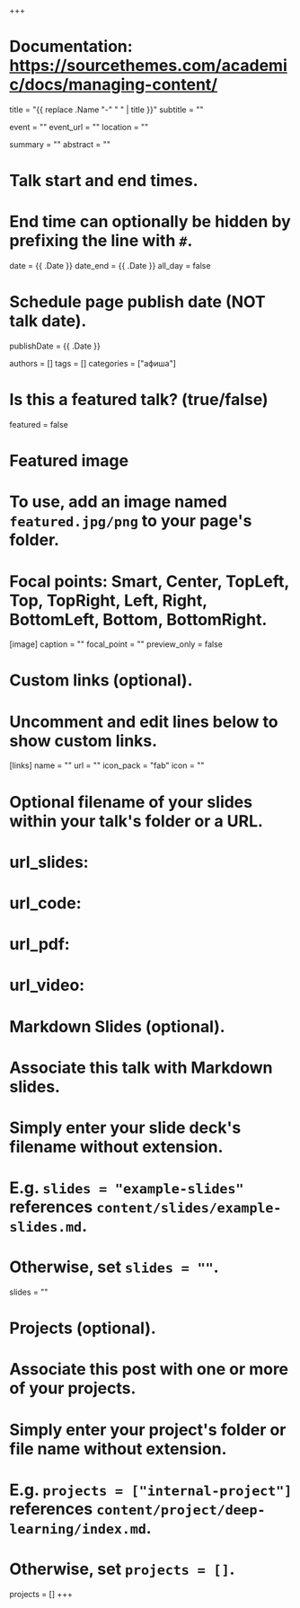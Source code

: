 +++
# Documentation: https://sourcethemes.com/academic/docs/managing-content/

title = "{{ replace .Name "-" " " | title }}"
subtitle = ""

event = ""
event_url = ""
location = ""

summary = ""
abstract = ""

# Talk start and end times.
#   End time can optionally be hidden by prefixing the line with `#`.
date = {{ .Date }}
date_end = {{ .Date }}
all_day = false

# Schedule page publish date (NOT talk date).
publishDate = {{ .Date }}

authors = []
tags = []
categories = ["афиша"]
# Is this a featured talk? (true/false)
featured = false

# Featured image
# To use, add an image named `featured.jpg/png` to your page's folder. 
# Focal points: Smart, Center, TopLeft, Top, TopRight, Left, Right, BottomLeft, Bottom, BottomRight.
[image]
  caption = ""
  focal_point = ""
  preview_only = false

# Custom links (optional).
#   Uncomment and edit lines below to show custom links.
[links]
   name = ""
   url = ""
   icon_pack = "fab"
   icon = ""

# Optional filename of your slides within your talk's folder or a URL.
# url_slides:

# url_code:
# url_pdf:
# url_video:

# Markdown Slides (optional).
#   Associate this talk with Markdown slides.
#   Simply enter your slide deck's filename without extension.
#   E.g. `slides = "example-slides"` references `content/slides/example-slides.md`.
#   Otherwise, set `slides = ""`.
slides = ""

# Projects (optional).
#   Associate this post with one or more of your projects.
#   Simply enter your project's folder or file name without extension.
#   E.g. `projects = ["internal-project"]` references `content/project/deep-learning/index.md`.
#   Otherwise, set `projects = []`.
projects = []
+++
